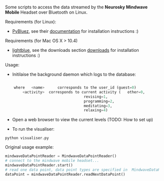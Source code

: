 Some scripts to access the data streamed by the **Neurosky Mindwave Mobile** Headset over Bluetooth on Linux.

Requirements (for Linux):
* [PyBluez](http://code.google.com/p/pybluez/), see their [documentation](http://code.google.com/p/pybluez/wiki/Documentation) for installation instructions :)

Requirements (for Mac OS X > 10.4)
* [lightblue](http://lightblue.sourceforge.net/), see the downloads section [downloads](http://lightblue.sourceforge.net/#downloads) for installation instructions :)

Usage:

* Initilaise the background daemon which logs to the database:

```python dbLogger.py <name> <activity>

	where 	<name> 		corresponds to the user_id (guest=0)
		<activity>	corresponds to current activity (	other=0,
									revising=1,
									programming=2, 
									meditating=3, 
									relaxing=4)
```

* Open a web browser to view the current levels (TODO: How to set up) 

* To run the visualiser:

```python visualiser.py```



Original usage example:

```python
mindwaveDataPointReader = MindwaveDataPointReader()
# connect to the mindwave mobile headset...
mindwaveDataPointReader.start()
# read one data point, data point types are specified in  MindwaveDataPoints.py'
dataPoint = mindwaveDataPointReader.readNextDataPoint()
``` 
